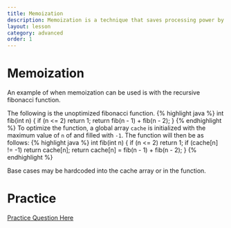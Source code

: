 ```yaml
---
title: Memoization
description: Memoization is a technique that saves processing power by caching function call results to avoid reprocessing. It is often used to speed up recursion.
layout: lesson
category: advanced
order: 1
---
```


# Memoization
An example of when memoization can be used is with the recursive fibonacci function.

The following is the unoptimized fibonacci function.
{% highlight java %}
int fib(int n) {
    if (n <= 2) return 1;
    return fib(n - 1) + fib(n - 2);
}
{% endhighlight %}
To optimize the function, a global array `cache` is initialized with the maximum value of `n` of and filled with `-1`. The function will then be as follows:
{% highlight java %}
int fib(int n) {
    if (n <= 2) return 1;
    if (cache[n] != -1) return cache[n];
    return cache[n] = fib(n - 1) + fib(n - 2);
}
{% endhighlight %}

Base cases may be hardcoded into the cache array or in the function.

# Practice
[Practice Question Here](404)